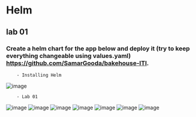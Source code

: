 # Helm

## lab 01

### Create a helm chart for the app below and deploy it (try to keep everything changeable using values.yaml) https://github.com/SamarGooda/bakehouse-ITI.

        - Installing Helm
        
![image](https://user-images.githubusercontent.com/40915944/217007272-b5051d77-0424-4c2e-ba29-b2e275a4be8c.png)
        
        - Lab 01
        
![image](https://user-images.githubusercontent.com/40915944/217073822-1dc89326-b6f0-40f3-bdb1-b3d9e541a4d2.png)
![image](https://user-images.githubusercontent.com/40915944/217021552-fee29d35-3e8b-438e-8a35-0c6412da1493.png)
![image](https://user-images.githubusercontent.com/40915944/217073270-40e6e67f-1fae-4d79-a514-181f4931838e.png)
![image](https://user-images.githubusercontent.com/40915944/217073343-e762abb1-2cac-4d31-a79a-868d71ed2366.png)
![image](https://user-images.githubusercontent.com/40915944/217077799-6f42936a-ff86-4337-880b-7e3e2e0588cf.png)
![image](https://user-images.githubusercontent.com/40915944/217077904-9c885ee8-cf47-43a2-b9b5-583810cddb43.png)
![image](https://user-images.githubusercontent.com/40915944/217077973-aa909844-d24d-4828-8fa6-34b8505816d2.png)



